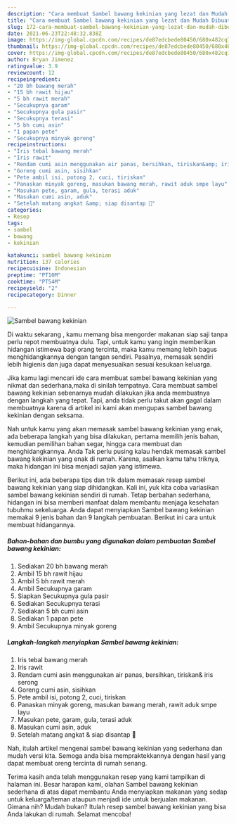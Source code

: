 ```yaml
---
description: "Cara membuat Sambel bawang kekinian yang lezat dan Mudah Dibuat"
title: "Cara membuat Sambel bawang kekinian yang lezat dan Mudah Dibuat"
slug: 172-cara-membuat-sambel-bawang-kekinian-yang-lezat-dan-mudah-dibuat
date: 2021-06-23T22:48:32.838Z
image: https://img-global.cpcdn.com/recipes/de87edcbede80450/680x482cq70/sambel-bawang-kekinian-foto-resep-utama.jpg
thumbnail: https://img-global.cpcdn.com/recipes/de87edcbede80450/680x482cq70/sambel-bawang-kekinian-foto-resep-utama.jpg
cover: https://img-global.cpcdn.com/recipes/de87edcbede80450/680x482cq70/sambel-bawang-kekinian-foto-resep-utama.jpg
author: Bryan Jimenez
ratingvalue: 3.9
reviewcount: 12
recipeingredient:
- "20 bh bawang merah"
- "15 bh rawit hijau"
- "5 bh rawit merah"
- "Secukupnya garam"
- "Secukupnya gula pasir"
- "Secukupnya terasi"
- "5 bh cumi asin"
- "1 papan pete"
- "Secukupnya minyak goreng"
recipeinstructions:
- "Iris tebal bawang merah"
- "Iris rawit"
- "Rendam cumi asin menggunakan air panas, bersihkan, tiriskan&amp; iris serong"
- "Goreng cumi asin, sisihkan"
- "Pete ambil isi, potong 2, cuci, tiriskan"
- "Panaskan minyak goreng, masukan bawang merah, rawit aduk smpe layu"
- "Masukan pete, garam, gula, terasi aduk"
- "Masukan cumi asin, aduk"
- "Setelah matang angkat &amp; siap disantap 🤗"
categories:
- Resep
tags:
- sambel
- bawang
- kekinian

katakunci: sambel bawang kekinian 
nutrition: 137 calories
recipecuisine: Indonesian
preptime: "PT10M"
cooktime: "PT54M"
recipeyield: "2"
recipecategory: Dinner

---
```



![Sambel bawang kekinian](https://img-global.cpcdn.com/recipes/de87edcbede80450/680x482cq70/sambel-bawang-kekinian-foto-resep-utama.jpg)

Di waktu  sekarang , kamu memang bisa mengorder makanan siap saji tanpa perlu repot membuatnya dulu. Tapi, untuk kamu yang ingin memberikan hidangan istimewa bagi orang tercinta, maka kamu memang lebih bagus menghidangkannya dengan tangan sendiri. Pasalnya, memasak sendiri lebih higienis dan juga dapat menyesuaikan sesuai kesukaan keluarga.

Jika kamu lagi mencari ide cara membuat sambel bawang kekinian yang nikmat dan sederhana,maka di sinilah tempatnya. Cara membuat sambel bawang kekinian  sebenarnya mudah dilakukan jika anda membuatnya dengan langkah yang tepat. Tapi, anda tidak perlu takut akan gagal dalam membuatnya 
karena di artikel ini kami akan mengupas sambel bawang kekinian dengan seksama.  



Nah untuk kamu yang akan memasak sambel bawang kekinian yang enak, ada beberapa langkah yang bisa dilakukan, pertama memilih jenis bahan, kemudian pemilihan bahan segar, hingga cara membuat dan menghidangkannya. Anda Tak perlu pusing kalau hendak memasak sambel bawang kekinian yang enak di rumah. Karena, asalkan kamu  tahu triknya, maka hidangan ini bisa menjadi sajian yang istimewa.

Berikut ini, ada beberapa tips dan trik dalam memasak resep sambel bawang kekinian yang siap dihidangkan. Kali ini, yuk kita coba variasikan sambel bawang kekinian sendiri di rumah. Tetap berbahan sederhana, hidangan ini bisa memberi manfaat dalam membantu menjaga kesehatan tubuhmu sekeluarga. Anda dapat menyiapkan Sambel bawang kekinian memakai 9 jenis bahan dan 9 langkah pembuatan. Berikut ini cara untuk membuat hidangannya.

<!--inarticleads1-->

##### Bahan-bahan dan bumbu yang digunakan dalam pembuatan Sambel bawang kekinian:

1. Sediakan 20 bh bawang merah
1. Ambil 15 bh rawit hijau
1. Ambil 5 bh rawit merah
1. Ambil Secukupnya garam
1. Siapkan Secukupnya gula pasir
1. Sediakan Secukupnya terasi
1. Sediakan 5 bh cumi asin
1. Sediakan 1 papan pete
1. Ambil Secukupnya minyak goreng




<!--inarticleads2-->

##### Langkah-langkah menyiapkan Sambel bawang kekinian:

1. Iris tebal bawang merah
1. Iris rawit
1. Rendam cumi asin menggunakan air panas, bersihkan, tiriskan&amp; iris serong
1. Goreng cumi asin, sisihkan
1. Pete ambil isi, potong 2, cuci, tiriskan
1. Panaskan minyak goreng, masukan bawang merah, rawit aduk smpe layu
1. Masukan pete, garam, gula, terasi aduk
1. Masukan cumi asin, aduk
1. Setelah matang angkat &amp; siap disantap 🤗




Nah, itulah artikel mengenai  sambel bawang kekinian  yang sederhana dan mudah versi kita. Semoga anda bisa mempraktekkannya dengan hasil yang dapat membuat oreng tercinta di rumah senang. 

Terima kasih anda telah menggunakan resep yang kami tampilkan di halaman ini. Besar harapan kami, olahan  Sambel bawang kekinian sederhana di atas dapat membantu Anda menyiapkan makanan yang sedap untuk keluarga/teman ataupun menjadi ide untuk berjualan makanan. Gimana nih? Mudah bukan? Itulah resep sambel bawang kekinian yang bisa Anda lakukan di rumah. Selamat mencoba!

